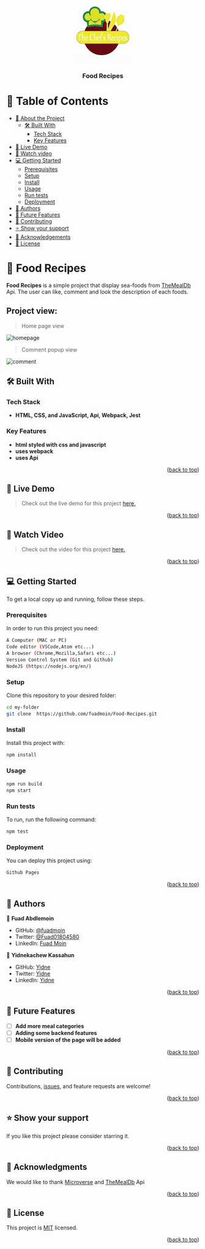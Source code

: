 <a name="readme-top"></a>

<div align="center">
  
  <img src="./img/logo.png" alt="logo" width="140"  height="auto" />
  <br/>

  <h3><b>Food Recipes</b></h3>

</div>

# 📗 Table of Contents

- [📖 About the Project](#about-project)
  - [🛠 Built With](#built-with)
    - [Tech Stack](#tech-stack)
    - [Key Features](#key-features)
- [🚀 Live Demo](#live-demo)
- [🔭 Watch video](#watch-video)
- [💻 Getting Started](#getting-started)
  - [Prerequisites](#prerequisites)
  - [Setup](#setup)
  - [Install](#install)
  - [Usage](#usage)
  - [Run tests](#run-tests)
  - [Deployment](#triangular_flag_on_post-deployment)
- [👥 Authors](#authors)
- [🔭 Future Features](#future-features)
- [🤝 Contributing](#contributing)
- [⭐️ Show your support](#support)
- [🙏 Acknowledgements](#acknowledgements)
- [📝 License](#license)

# 📖 Food Recipes <a name="about-project"></a>

**Food Recipes** is a simple project that display sea-foods from [TheMealDb](https://www.themealdb.com/api.php) Api. The user can like, comment and look the description of each foods.

## Project view:
> Home page view

![homepage](https://user-images.githubusercontent.com/104775335/226866229-cf14f47e-5005-49de-840a-1c6d42427fb1.png)

> Comment popup view

![comment](https://user-images.githubusercontent.com/104775335/226866717-e366d6e3-dead-4a3d-9228-e9681fdf204d.png)

## 🛠 Built With <a name="built-with"></a>

### Tech Stack <a name="tech-stack"></a>

- **HTML, CSS, and JavaScript, Api, Webpack, Jest**

### Key Features <a name="key-features"></a>

- **html styled with css and javascript**
- **uses webpack**
- **uses Api**

<p align="right">(<a href="#readme-top">back to top</a>)</p>

## 🚀 Live Demo <a name="live-demo"> </a>

> Check out the live demo for this project [here.](https://fuadmoin.github.io/Food-Recipes/dist/)

<p align="right">(<a href="#readme-top">back to top</a>)</p>


## 🔭 Watch Video <a name="watch-video"> </a>

> Check out the video for this project [here.](https://drive.google.com/file/d/1nkuM7ZcOTUbiwCnHzlkZ1JUflAdbpRLP/view?usp=sharing)

<p align="right">(<a href="#readme-top">back to top</a>)</p>


## 💻 Getting Started <a name="getting-started"></a>

To get a local copy up and running, follow these steps.


### Prerequisites

In order to run this project you need:
```sh
A Computer (MAC or PC)
Code editor (VSCode,Atom etc...)
A browser (Chrome,Mozilla,Safari etc...)
Version Control System (Git and Github)
NodeJS (https://nodejs.org/en/)
```
### Setup

Clone this repository to your desired folder:
```sh
cd my-folder
git clone  https://github.com/fuadmoin/Food-Recipes.git
```
### Install

Install this project with:

```sh
npm install
```

### Usage
```sh
npm run build
npm start
```


### Run tests

To run, run the following command:
```sh
npm test
```
### Deployment

You can deploy this project using:
```sh
Github Pages
```

<p align="right">(<a href="#readme-top">back to top</a>)</p>

<!-- AUTHORS -->
## 👥 Authors <a name="authors"></a>

👤 **Fuad Abdlemoin**

- GitHub: [@fuadmoin](https://github.com/fuadmoin)
- Twitter: [@Fuad01804580](https://twitter.com/Fuad01804580)
- LinkedIn: [Fuad Moin](https://www.linkedin.com/in/fuad-moin-a7b126259/)

👤 **Yidnekachew Kassahun**

- GitHub: [Yidne](https://github.com/Yidnekachew-cmd)
- Twitter: [Yidne](https://twitter.com/Yidnekassahun)
- LinkedIn: [Yidne](https://www.linkedin.com/in/yidnekachew-kassahun-2b817a24b/)

<p align="right">(<a href="#readme-top">back to top</a>)</p>

## 🔭 Future Features <a name="future-features"></a>

- [ ] **Add more meal categories**
- [ ] **Adding some backend features**
- [ ] **Mobile version of the page will be added**

<p align="right">(<a href="#readme-top">back to top</a>)</p>

## 🤝 Contributing <a name="contributing"></a>

Contributions, [issues](https://github.com/fuadmoin/Food-Recipes/issues), and feature requests are welcome!

<p align="right">(<a href="#readme-top">back to top</a>)</p>

## ⭐️ Show your support <a name="support"></a>

If you like this project please consider starring it.

<p align="right">(<a href="#readme-top">back to top</a>)</p>

## 🙏 Acknowledgments <a name="acknowledgements"></a>

We would like to thank [Microverse](www.microverse.com) and [TheMealDb](https://www.themealdb.com/api.php) Api


<p align="right">(<a href="#readme-top">back to top</a>)</p>

## 📝 License <a name="license"></a>

This project is [MIT](./MIT.md) licensed.

<p align="right">(<a href="#readme-top">back to top</a>)</p>
